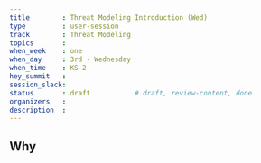 ```yaml
---
title        : Threat Modeling Introduction (Wed)
type         : user-session
track        : Threat Modeling
topics       : 
when_week    : one
when_day     : 3rd - Wednesday
when_time    : KS-2
hey_summit   :
session_slack:
status       : draft           # draft, review-content, done
organizers   :
description  : 
---
```


## Why

<!--Add intro-->
